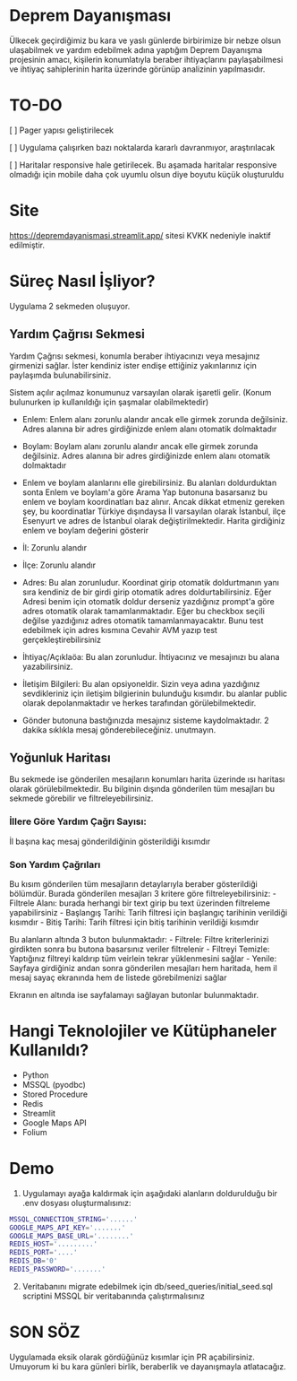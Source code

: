 
# Deprem Dayanışması

Ülkecek geçirdiğimiz bu kara ve yaslı günlerde birbirimize bir nebze olsun ulaşabilmek ve yardım edebilmek adına yaptığım Deprem Dayanışma projesinin amacı, kişilerin konumlatıyla beraber ihtiyaçlarını paylaşabilmesi ve ihtiyaç sahiplerinin harita üzerinde görünüp analizinin yapılmasıdır.

# TO-DO
[ ] Pager yapısı geliştirilecek

[ ] Uygulama çalışırken bazı noktalarda kararlı davranmıyor, araştırılacak

[ ] Haritalar responsive hale getirilecek. Bu aşamada haritalar responsive olmadığı için mobile daha çok uyumlu olsun diye boyutu küçük oluşturuldu

# Site
https://depremdayanismasi.streamlit.app/ sitesi KVKK nedeniyle inaktif edilmiştir.

# Süreç Nasıl İşliyor?

Uygulama 2 sekmeden oluşuyor.

## Yardım Çağrısı Sekmesi
Yardım Çağrısı sekmesi, konumla beraber ihtiyacınızı veya mesajınız girmenizi sağlar. İster kendiniz ister endişe ettiğiniz yakınlarınız için paylaşımda bulunabilirsiniz.

Sistem açılır açılmaz konumunuz varsayılan olarak işaretli gelir. (Konum bulunurken ip kullanıldığı için şaşmalar olabilmektedir)

- Enlem: Enlem alanı zorunlu alandır ancak elle girmek zorunda değilsiniz. Adres alanına bir adres girdiğinizde enlem alanı otomatik dolmaktadır

- Boylam: Boylam alanı zorunlu alandır ancak elle girmek zorunda değilsiniz. Adres alanına bir adres girdiğinizde enlem alanı otomatik dolmaktadır

- Enlem ve boylam alanlarını elle girebilirsiniz. Bu alanları doldurduktan sonta Enlem ve boylam'a göre Arama Yap butonuna basarsanız bu enlem ve boylam koordinatları baz alınır. Ancak dikkat etmeniz gereken şey, bu koordinatlar Türkiye dışındaysa İl varsayılan olarak İstanbul, ilçe Esenyurt ve adres de İstanbul olarak değiştirilmektedir. Harita girdiğiniz enlem ve boylam değerini gösterir

- İl: Zorunlu alandır

- İlçe: Zorunlu alandır

- Adres: Bu alan zorunludur. Koordinat girip otomatik doldurtmanın yanı sıra kendiniz de bir girdi girip otomatik adres doldurtabilirsiniz. Eğer Adresi benim için otomatik doldur derseniz yazdığınız prompt'a göre adres otomatik olarak tamamlanmaktadır. Eğer bu checkbox seçili değilse yazdığınız adres otomatik tamamlanmayacaktır. Bunu test edebilmek için adres kısmına Cevahir AVM yazıp test gerçekleştirebilirsiniz

- İhtiyaç/Açıklaöa: Bu alan zorunludur. İhtiyacınız ve mesajınızı bu alana yazabilirsiniz.

- İletişim Bilgileri: Bu alan opsiyoneldir. Sizin veya adına yazdığınız sevdikleriniz için iletişim bilgierinin bulunduğu kısımdır. bu alanlar public olarak depolanmaktadır ve herkes tarafından görülebilmektedir.

- Gönder butonuna bastığınızda mesajınız sisteme kaydolmaktadır. 2 dakika sıklıkla mesaj gönderebileceğiniz. unutmayın. 

## Yoğunluk Haritası

Bu sekmede ise gönderilen mesajların konumları harita üzerinde ısı haritası olarak görülebilmektedir. Bu bilginin dışında gönderilen tüm mesajları bu sekmede görebilir ve filtreleyebilirsiniz.

### İllere Göre Yardım Çağrı Sayısı:
İl başına kaç mesaj gönderildiğinin gösterildiği kısımdır

### Son Yardım Çağrıları
Bu kısım gönderilen tüm mesajların detaylarıyla beraber gösterildiği bölümdür. Burada gönderilen mesajları 3 kritere göre filtreleyebilirsiniz:
    - Filtrele Alanı: burada herhangi bir text girip bu text üzerinden filtreleme yapabilirsiniz
    - Başlangış Tarihi: Tarih filtresi için başlangıç tarihinin verildiği kısımdır
    - Bitiş Tarihi: Tarih filtresi için bitiş tarihinin verildiği kısımdır

Bu alanların altında 3 buton bulunmaktadır:
    - Filtrele: Filtre kriterlerinizi girdikten sonra bu butona basarsınız veriler filtrelenir
    - Filtreyi Temizle: Yaptığınız filtreyi kaldırıp tüm veirlein tekrar yüklenmesini sağlar
    - Yenile: Sayfaya girdiğiniz andan sonra gönderilen mesajları hem haritada, hem il mesaj sayaç ekranında hem de listede görebilmenizi sağlar

Ekranın en altında ise sayfalamayı sağlayan butonlar bulunmaktadır.

# Hangi Teknolojiler ve Kütüphaneler Kullanıldı?
- Python
- MSSQL (pyodbc)
- Stored Procedure
- Redis
- Streamlit
- Google Maps API
- Folium

# Demo

1. Uygulamayı ayağa kaldırmak için aşağıdaki alanların doldurulduğu bir .env dosyası oluşturmalısınız:
```bash
MSSQL_CONNECTION_STRING='......'
GOOGLE_MAPS_API_KEY='.......'
GOOGLE_MAPS_BASE_URL='........'
REDIS_HOST='.........'
REDIS_PORT='....'
REDIS_DB='0'
REDIS_PASSWORD='.......'
```

2. Veritabanını migrate edebilmek için db/seed_queries/initial_seed.sql scriptini MSSQL bir veritabanında çalıştırmalısınız


# SON SÖZ
Uygulamada eksik olarak gördüğünüz kısımlar için PR açabilirsiniz. Umuyorum ki bu kara günleri birlik, beraberlik ve dayanışmayla atlatacağız.


